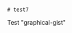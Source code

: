                                                                                                          # test7
Test "graphical-gist"
